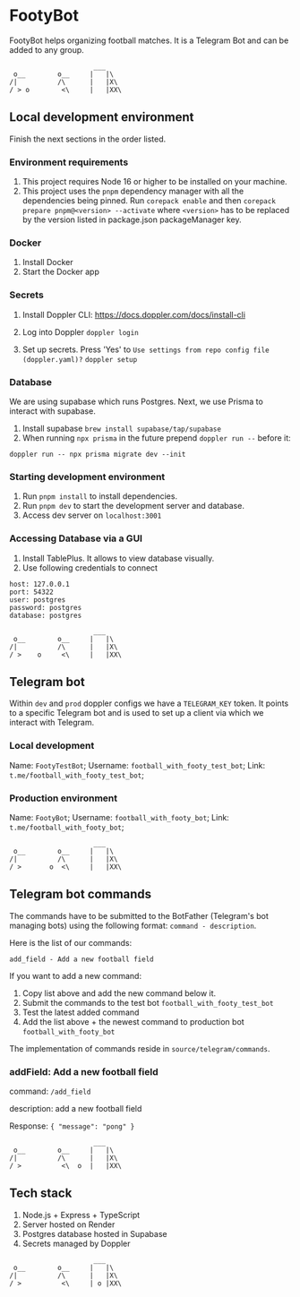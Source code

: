 # FootyBot

FootyBot helps organizing football matches. It is a Telegram Bot and can be added to any group.

```
                     ___
 o__        o__     |   |\
/|          /\      |   |X\
/ > o        <\     |   |XX\
```

## Local development environment

Finish the next sections in the order listed.

### Environment requirements

1. This project requires Node 16 or higher to be installed on your machine.
2. This project uses the `pnpm` dependency manager with all the dependencies being pinned. Run `corepack enable` and then `corepack prepare pnpm@<version> --activate` where `<version>` has to be
   replaced by the version listed in package.json packageManager key.

### Docker

1. Install Docker
2. Start the Docker app

### Secrets

1. Install Doppler CLI: https://docs.doppler.com/docs/install-cli

2. Log into Doppler `doppler login`

3. Set up secrets. Press 'Yes' to `Use settings from repo config file (doppler.yaml)?` `doppler setup`

### Database

We are using supabase which runs Postgres. Next, we use Prisma to interact with supabase.

1. Install supabase `brew install supabase/tap/supabase`
2. When running `npx prisma` in the future prepend `doppler run --` before it:

```
doppler run -- npx prisma migrate dev --init
```

### Starting development environment

1. Run `pnpm install` to install dependencies.
2. Run `pnpm dev` to start the development server and database.
3. Access dev server on `localhost:3001`

### Accessing Database via a GUI

1. Install TablePlus. It allows to view database visually.
2. Use following credentials to connect

```
host: 127.0.0.1
port: 54322
user: postgres
password: postgres
database: postgres
```

```
                     ___
 o__        o__     |   |\
/|          /\      |   |X\
/ >    o     <\     |   |XX\
```

## Telegram bot

Within `dev` and `prod` doppler configs we have a `TELEGRAM_KEY` token. It points to a specific Telegram bot and is used to set up a client via which we interact with Telegram.

### Local development

Name: `FootyTestBot`; Username: `football_with_footy_test_bot`; Link: `t.me/football_with_footy_test_bot`;

### Production environment

Name: `FootyBot`; Username: `football_with_footy_bot`; Link: `t.me/football_with_footy_bot`;

```
                     ___
 o__        o__     |   |\
/|          /\      |   |X\
/ >       o  <\     |   |XX\
```

## Telegram bot commands

The commands have to be submitted to the BotFather (Telegram's bot managing bots) using the following format: `command - description`.

Here is the list of our commands:

```
add_field - Add a new football field
```

If you want to add a new command:

1. Copy list above and add the new command below it.
2. Submit the commands to the test bot `football_with_footy_test_bot`
3. Test the latest added command
4. Add the list above + the newest command to production bot `football_with_footy_bot`

The implementation of commands reside in `source/telegram/commands`.

### addField: Add a new football field

command: `/add_field`

description: add a new football field

Response: `{ "message": "pong" }`

```
                     ___
 o__        o__     |   |\
/|          /\      |   |X\
/ >          <\  o  |   |XX\
```

## Tech stack

1. Node.js + Express + TypeScript
2. Server hosted on Render
3. Postgres database hosted in Supabase
4. Secrets managed by Doppler

```
                     ___
 o__        o__     |   |\
/|          /\      |   |X\
/ >          <\     | o |XX\
```
